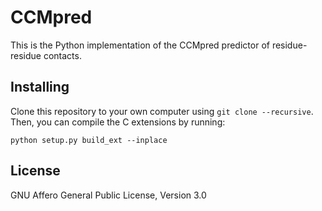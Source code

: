 # CCMpred

This is the Python implementation of the CCMpred predictor of residue-residue contacts.

## Installing

Clone this repository to your own computer using `git clone --recursive`. Then, you can compile the C extensions by running:

    python setup.py build_ext --inplace

## License

GNU Affero General Public License, Version 3.0
